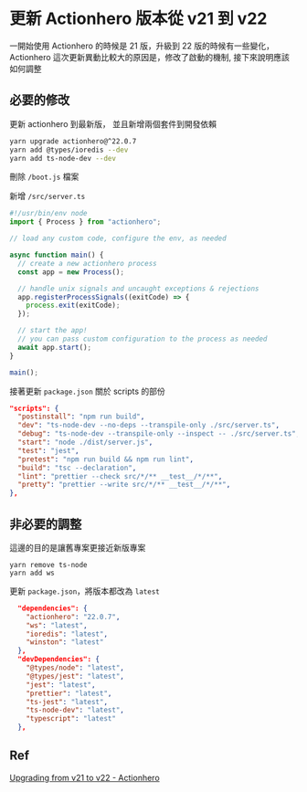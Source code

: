 更新 Actionhero 版本從 v21 到 v22
===

一開始使用 Actionhero 的時候是 21 版，升級到 22 版的時候有一些變化，Actionhero 這次更新異動比較大的原因是，修改了啟動的機制, 接下來說明應該如何調整

## 必要的修改

更新 actionhero 到最新版， 並且新增兩個套件到開發依賴

```bash
yarn upgrade actionhero@^22.0.7
yarn add @types/ioredis --dev
yarn add ts-node-dev --dev
```
刪除 `/boot.js` 檔案

新增 `/src/server.ts`
```ts
#!/usr/bin/env node
import { Process } from "actionhero";

// load any custom code, configure the env, as needed

async function main() {
  // create a new actionhero process
  const app = new Process();

  // handle unix signals and uncaught exceptions & rejections
  app.registerProcessSignals((exitCode) => {
    process.exit(exitCode);
  });

  // start the app!
  // you can pass custom configuration to the process as needed
  await app.start();
}

main();
```

接著更新 `package.json` 關於 scripts 的部份
```json
"scripts": {
  "postinstall": "npm run build",
  "dev": "ts-node-dev --no-deps --transpile-only ./src/server.ts",
  "debug": "ts-node-dev --transpile-only --inspect -- ./src/server.ts",
  "start": "node ./dist/server.js",
  "test": "jest",
  "pretest": "npm run build && npm run lint",
  "build": "tsc --declaration",
  "lint": "prettier --check src/*/** __test__/*/**",
  "pretty": "prettier --write src/*/** __test__/*/**",
},
```

## 非必要的調整

這邊的目的是讓舊專案更接近新版專案

```shell
yarn remove ts-node
yarn add ws
```

更新 `package.json`，將版本都改為 `latest`

```json
  "dependencies": {
    "actionhero": "22.0.7",
    "ws": "latest",
    "ioredis": "latest",
    "winston": "latest"
  },
  "devDependencies": {
    "@types/node": "latest",
    "@types/jest": "latest",
    "jest": "latest",
    "prettier": "latest",
    "ts-jest": "latest",
    "ts-node-dev": "latest",
    "typescript": "latest"
  },
```

## Ref
[Upgrading from v21 to v22 - Actionhero](https://www.actionherojs.com/tutorials/upgrade-path#Upgrading%20from%20v21%20to%20v22)
